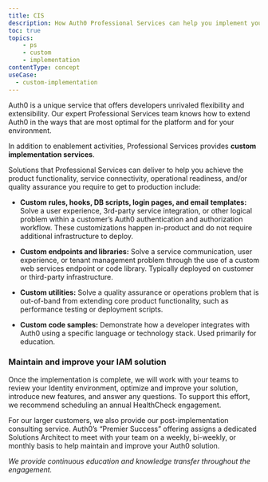 ```yaml
---
title: CIS
description: How Auth0 Professional Services can help you implement your solution
toc: true
topics:
    - ps
    - custom
    - implementation
contentType: concept
useCase:
  - custom-implementation
---
```


Auth0 is a unique service that offers developers unrivaled flexibility and extensibility. Our expert Professional Services team knows how to extend Auth0 in the ways that are most optimal for the platform and for your environment.

In addition to enablement activities, Professional Services provides **custom implementation services**.

Solutions that Professional Services can deliver to help you achieve the product functionality, service connectivity, operational readiness, and/or quality assurance you require to get to production include: 

* **Custom rules, hooks, DB scripts, login pages, and email templates:** Solve a user experience, 3rd-party service integration, or other logical problem within a customer’s Auth0 authentication and authorization workflow. These customizations happen in-product and do not require additional infrastructure to deploy.

* **Custom endpoints and libraries:** Solve a service communication, user experience, or tenant management problem through the use of a custom web services endpoint or code library. Typically deployed on customer or third-party infrastructure.

* **Custom utilities:** Solve a quality assurance or operations problem that is out-of-band from extending core product functionality, such as performance testing or deployment scripts.

* **Custom code samples:** Demonstrate how a developer integrates with Auth0 using a specific language or technology stack. Used primarily for education.

### Maintain and improve your IAM solution

Once the implementation is complete, we will work with your teams to review your Identity environment, optimize and improve your solution, introduce new features, and answer any questions. To support this effort, we recommend scheduling an annual HealthCheck engagement.  

For our larger customers, we also provide our post-implementation consulting service. Auth0’s “Premier Success” offering assigns a dedicated Solutions Architect to meet with your team on a weekly, bi-weekly, or monthly basis to help maintain and improve your Auth0 solution. 
 
_We provide continuous education and knowledge transfer throughout the engagement._

